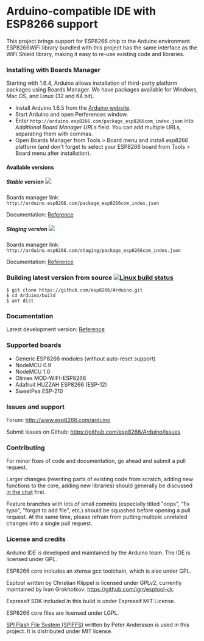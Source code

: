 Arduino-compatible IDE with ESP8266 support
===========================================

This project brings support for ESP8266 chip to the Arduino environment. ESP8266WiFi library bundled with this project has the same interface as the WiFi Shield library, making it easy to re-use existing code and libraries.

### Installing with Boards Manager ###

Starting with 1.6.4, Arduino allows installation of third-party platform packages using Boards Manager. We have packages available for Windows, Mac OS, and Linux (32 and 64 bit).

- Install Arduino 1.6.5 from the [Arduino website](http://www.arduino.cc/en/main/software).
- Start Arduino and open Perferences window.
- Enter ```http://arduino.esp8266.com/package_esp8266com_index.json``` into *Additional Board Manager URLs* field. You can add multiple URLs, separating them with commas.
- Open Boards Manager from Tools > Board menu and install *esp8266* platform (and don't forget to select your ESP8266 board from Tools > Board menu after installation).

#### Available versions

##### Stable version ![](http://arduino.esp8266.com/badge.svg)
Boards manager link: `http://arduino.esp8266.com/package_esp8266com_index.json`

Documentation: [Reference](http://arduino.esp8266.com/doc/README.md)

##### Staging version ![](http://arduino.esp8266.com/staging/badge.svg)
Boards manager link: `http://arduino.esp8266.com/staging/package_esp8266com_index.json`

Documentation: [Reference](http://arduino.esp8266.com/staging/doc/README.md)


### Building latest version from source [![Linux build status](http://img.shields.io/travis/igrr/Arduino.svg)](https://travis-ci.org/igrr/Arduino)

```
$ git clone https://github.com/esp8266/Arduino.git
$ cd Arduino/build
$ ant dist
```

### Documentation ###
Latest development version: [Reference](hardware/esp8266com/esp8266/doc/README.md)

### Supported boards ###
- Generic ESP8266 modules (without auto-reset support)
- NodeMCU 0.9
- NodeMCU 1.0
- Olimex MOD-WIFI-ESP8266
- Adafruit HUZZAH ESP8266 (ESP-12)
- SweetPea ESP-210

### Issues and support ###

Forum: http://www.esp8266.com/arduino

Submit issues on Github: https://github.com/esp8266/Arduino/issues

### Contributing

For minor fixes of code and documentation, go ahead and submit a pull request.

Larger changes (rewriting parts of existing code from scratch, adding new functions to the core, adding new libraries) should generally be discussed [in the chat](https://gitter.im/esp8266/Arduino) first.

Feature branches with lots of small commits (especially titled "oops", "fix typo", "forgot to add file", etc.) should be squashed before opening a pull request. At the same time, please refrain from putting multiple unrelated changes into a single pull request.

### License and credits ###

Arduino IDE is developed and maintained by the Arduino team. The IDE is licensed under GPL.

ESP8266 core includes an xtensa gcc toolchain, which is also under GPL.

Esptool written by Christian Klippel is licensed under GPLv2, currently maintained by Ivan Grokhotkov: https://github.com/igrr/esptool-ck.

Espressif SDK included in this build is under Espressif MIT License.

ESP8266 core files are licensed under LGPL.

[SPI Flash File System (SPIFFS)](https://github.com/pellepl/spiffs) written by Peter Andersson is used in this project. It is distributed under MIT license.
